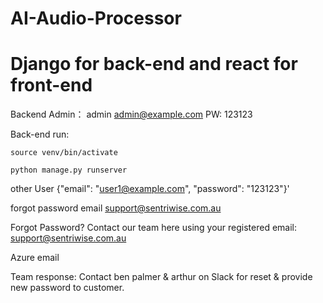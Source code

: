 # AI-Audio-Processor
# Django for back-end and react for front-end

Backend Admin：
admin
admin@example.com
PW: 123123




Back-end run:

`source venv/bin/activate`

`python manage.py runserver`


other User 
{"email": "user1@example.com", "password": "123123"}'



forgot password email
support@sentriwise.com.au

Forgot Password?
Contact our team here using your registered email: support@sentriwise.com.au

Azure email 

Team response: Contact ben palmer & arthur on Slack for reset & provide new password to customer.